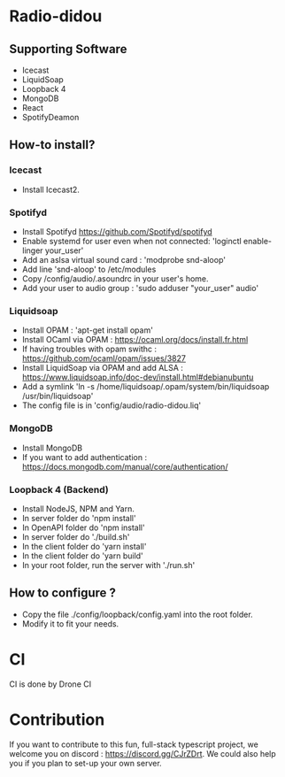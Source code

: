 # Radio-didou

## Supporting Software

- Icecast
- LiquidSoap
- Loopback 4
- MongoDB
- React
- SpotifyDeamon

## How-to install?

### Icecast

- Install Icecast2.

### Spotifyd

- Install Spotifyd https://github.com/Spotifyd/spotifyd
- Enable systemd for user even when not connected: 'loginctl enable-linger your_user'
- Add an aslsa virtual sound card : 'modprobe snd-aloop'
- Add line 'snd-aloop' to /etc/modules
- Copy /config/audio/.asoundrc in your user's home.
- Add your user to audio group : 'sudo adduser "your_user" audio'

### Liquidsoap

- Install OPAM : 'apt-get install opam'
- Install OCaml via OPAM : https://ocaml.org/docs/install.fr.html
- If having troubles with opam swithc :  https://github.com/ocaml/opam/issues/3827
- Install LiquidSoap via OPAM and add ALSA : https://www.liquidsoap.info/doc-dev/install.html#debianubuntu
- Add a symlink 'ln -s /home/liquidsoap/.opam/system/bin/liquidsoap /usr/bin/liquidsoap'
- The config file is in 'config/audio/radio-didou.liq'

### MongoDB

- Install MongoDB
- If you want to add authentication : https://docs.mongodb.com/manual/core/authentication/

### Loopback 4 (Backend)

- Install NodeJS, NPM and Yarn.
- In server folder do 'npm install'
- In OpenAPI folder do 'npm install'
- In server folder do './build.sh'
- In the client folder do 'yarn install'
- In the client folder do 'yarn build'
- In your root folder, run the server with './run.sh'

## How to configure ?
- Copy the file ./config/loopback/config.yaml into the root folder.
- Modify it to fit your needs.

# CI
CI is done by Drone CI

# Contribution

If you want to contribute to this fun, full-stack typescript project, we welcome you on discord : https://discord.gg/CJrZDrt. We could also help you if you plan to set-up your own server.






